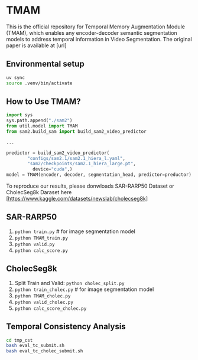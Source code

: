 # TMAM

This is the official repository for Temporal Memory Augmentation Module (TMAM), which enables any encoder-decoder semantic segmentation models to address temporal information in Video Segmentation. The original paper is available at [url]

## Environmental setup

```bash
uv sync
source .venv/bin/activate
```

## How to Use TMAM?

```python
import sys
sys.path.append("./sam2")
from util.model import TMAM
from sam2.build_sam import build_sam2_video_predictor

...

predictor = build_sam2_video_predictor(
        "configs/sam2.1/sam2.1_hiera_l.yaml", 
        "sam2/checkpoints/sam2.1_hiera_large.pt",
          device="cuda",)
model = TMAM(encoder, decoder, segmentation_head, predictor=preductor)
```
To reproduce our results, please donwloads SAR-RARP50 Dataset or CholecSeg8k Daraset here [https://www.kaggle.com/datasets/newslab/cholecseg8k]

## SAR-RARP50

1. `python train.py` # for image segmentation model
2. `python TMAM_train.py`
3. `python valid.py`
4. `python calc_score.py`

## CholecSeg8k

1. Split Train and Valid: `python cholec_split.py`
2. `python train_cholec.py` # for image segmentation model
3. `python TMAM_cholec.py`
4. `python valid_cholec.py`
5. `python calc_score_cholec.py`

## Temporal Consistency Analysis

```bash
cd tmp_cst
bash eval_tc_submit.sh
bash eval_tc_cholec_submit.sh
```